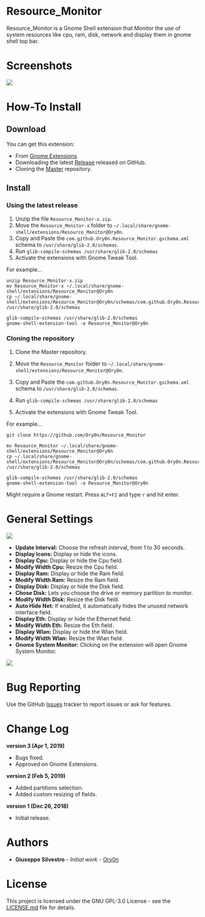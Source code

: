 # Resource_Monitor
Resource_Monitor is a Gnome Shell extension that Monitor the use of system resources like cpu, ram, disk, network and display them in gnome shell top bar.

# Screenshots
![](https://github.com/Ory0n/test/blob/master/main.png)

# How-To Install
## Download
You can get this extension:

- From [Gnome Extensions](https://extensions.gnome.org/extension/1634/resource-monitor/).
- Downloading the latest [Release](https://github.com/Ory0n/Resource_Monitor/releases) released on GitHub.
- Cloning the [Master](https://github.com/Ory0n/Resource_Monitor/tree/master) repository.
## Install
### Using the latest release
1. Unzip the file `Resource_Monitor-x.zip`.
2. Move the `Resource_Monitor-x` folder to `~/.local/share/gnome-shell/extensions/Resource_Monitor@Ory0n`.
3. Copy and Paste the `com.github.Ory0n.Resource_Monitor.gschema.xml` schema to `/usr/share/glib-2.0/schemas`.
4. Run `glib-compile-schemas /usr/share/glib-2.0/schemas`
5. Activate the extensions with Gnome Tweak Tool.

For example...
```
unzip Resource_Monitor-x.zip
mv Resource_Monitor-x ~/.local/share/gnome-shell/extensions/Resource_Monitor@Ory0n
cp ~/.local/share/gnome-shell/extensions/Resource_Monitor@Ory0n/schemas/com.github.Ory0n.Resource_Monitor.gschema.xml /usr/share/glib-2.0/schemas

glib-compile-schemas /usr/share/glib-2.0/schemas
gnome-shell-extension-tool -e Resource_Monitor@Ory0n
```

### Cloning the repository
1. Clone the Master repository.

2. Move the `Resource_Monitor` folder to `~/.local/share/gnome-shell/extensions/Resource_Monitor@Ory0n`.
3. Copy and Paste the `com.github.Ory0n.Resource_Monitor.gschema.xml` schema to `/usr/share/glib-2.0/schemas`.
4. Run `glib-compile-schemas /usr/share/glib-2.0/schemas`
5. Activate the extensions with Gnome Tweak Tool.

For example...
```
git clone https://github.com/Ory0n/Resource_Monitor

mv Resource_Monitor ~/.local/share/gnome-shell/extensions/Resource_Monitor@Ory0n
cp ~/.local/share/gnome-shell/extensions/Resource_Monitor@Ory0n/schemas/com.github.Ory0n.Resource_Monitor.gschema.xml /usr/share/glib-2.0/schemas

glib-compile-schemas /usr/share/glib-2.0/schemas
gnome-shell-extension-tool -e Resource_Monitor@Ory0n
```
Might require a Gnome restart. Press `ALT+F2` and type `r` and hit enter.

# General Settings
![](https://github.com/Ory0n/test/blob/master/settings.png)

- **Update Interval:** Choose the refresh interval, from 1 to 30 seconds.
- **Display Icons:** Display or hide the icons.
- **Display Cpu:** Display or hide the Cpu field.
- **Modify Width Cpu:** Resize the Cpu field.
- **Display Ram:** Display or hide the Ram field.
- **Modify Width Ram:** Resize the Ram field.
- **Display Disk:** Display or hide the Disk field.
- **Chose Disk:** Lets you choose the drive or memory partition to monitor.
- **Modify Width Disk:** Resize the Disk field.
- **Auto Hide Net:** If enabled, it automatically hides the unused network interface field.
- **Display Eth:** Display or hide the Ethernet field.
- **Modify Width Eth:** Resize the Eth field.
- **Display Wlan:** Display or hide the Wlan field.
- **Modify Width Wlan:** Resize the Wlan field.
- **Gnome System Monitor:** Clicking on the extension will open Gnome System Monitor.

![](https://github.com/Ory0n/test/blob/master/system-monitor.png)

# Bug Reporting
Use the GitHub [Issues](https://github.com/Ory0n/Resource_Monitor/issues) tracker to report issues or ask for features.

# Change Log
**version 3 (Apr 1, 2019)**
- Bugs fixed.
- Approved on Gnome Extensions.

**version 2 (Feb 5, 2019)**
- Added partitions selection.
- Added custom resizing of fields.

**version 1 (Dec 26, 2018)**
- Initial release.

# Authors
- **Giuseppe Silvestro** - *Initial work* - [Ory0n](https://github.com/Ory0n)

# License
This project is licensed under the GNU GPL-3.0 License - see the [LICENSE.md](https://github.com/Ory0n/Resource_Monitor/blob/master/LICENSE) file for details.

